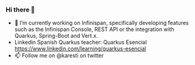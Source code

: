 ### Hi there 👋

- 🔭 I’m currently working on Infinispan, specifically developing features such as the Infinispan Console, REST API or the integration with Quarkus, Spring-Boot and Vert.x.
- Linkedin Spanish Quarkus teacher: Quarkus Esencial https://www.linkedin.com/learning/quarkus-esencial
- 📫 Follow me on @karesti on twitter

<!--
**karesti/karesti** is a ✨ _special_ ✨ repository because its `README.md` (this file) appears on your GitHub profile.

Here are some ideas to get you started:

- 🔭 I’m currently working on ...
- 🌱 I’m currently learning ...
- 👯 I’m looking to collaborate on ...
- 🤔 I’m looking for help with ...
- 💬 Ask me about ...
- 📫 How to reach me: ...
- 😄 Pronouns: ...
- ⚡ Fun fact: ...
-->
